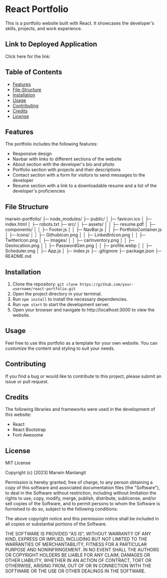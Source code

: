 # React Portfolio

This is a portfolio website built with React. It showcases the developer's skills, projects, and work experience.

## Link to Deployed Application
Click here for the link: 

## Table of Contents

- [Features](#features)
- [File-Structure](#file-structure)
- [Installation](#installation)
- [Usage](#usage)
- [Contributing](#contributing)
- [Credits](#credits)
- [License](#license)

## Features

The portfolio includes the following features:

- Responsive design
- Navbar with links to different sections of the website
- About section with the developer's bio and photo
- Portfolio section with projects and their descriptions
- Contact section with a form for visitors to send messages to the developer
- Resume section with a link to a downloadable resume and a list of the developer's proficiencies

## File Structure

marwin-portfolio/
├─ node_modules/
├─ public/
│  ├─ favicon.ico
│  ├─ index.html
│  ├─ robots.txt
├─ src/
│  ├─ assets/
│  │  ├─ resume.pdf
│  ├─ components/
│  │  ├─ Footer.js
│  │  ├─ NavBar.js
│  │  ├─ PortfolioContainer.js
│  ├─ Icons/
│  │  ├─ GithubIcon.png
│  │  ├─ LinkedInIcon.png
│  │  ├─ TwitterIcon.png
│  ├─ Images/
│  │  ├─ carInventory.png
│  │  ├─ Geolocation.png
│  │  ├─ PasswordGen.png
│  │  ├─ profile.webp
│  │  ├─ Scheduler.ong
│  ├─ App.js
│  ├─ index.js
├─ .gitignore
├─ package.json
├─ README.md

## Installation

1. Clone the repository: `git clone https://github.com/your-username/react-portfolio.git`
2. Open the project directory in your terminal.
3. Run `npm install` to install the necessary dependencies.
4. Run `npm start` to start the development server.
5. Open your browser and navigate to http://localhost:3000 to view the website.

## Usage

Feel free to use this portfolio as a template for your own website. You can customize the content and styling to suit your needs.

## Contributing
If you find a bug or would like to contribute to this project, please submit an issue or pull request.

## Credits

The following libraries and frameworks were used in the development of this website:

- React
- React Bootstrap
- Font Awesome

## License

MIT License

Copyright (c) [2023] Marwin Manlangit

Permission is hereby granted, free of charge, to any person obtaining a copy
of this software and associated documentation files (the "Software"), to deal
in the Software without restriction, including without limitation the rights
to use, copy, modify, merge, publish, distribute, sublicense, and/or sell
copies of the Software, and to permit persons to whom the Software is
furnished to do so, subject to the following conditions:

The above copyright notice and this permission notice shall be included
in all copies or substantial portions of the Software.

THE SOFTWARE IS PROVIDED "AS IS", WITHOUT WARRANTY OF ANY KIND, EXPRESS
OR IMPLIED, INCLUDING BUT NOT LIMITED TO THE WARRANTIES OF MERCHANTABILITY,
FITNESS FOR A PARTICULAR PURPOSE AND NONINFRINGEMENT. IN NO EVENT SHALL THE
AUTHORS OR COPYRIGHT HOLDERS BE LIABLE FOR ANY CLAIM, DAMAGES OR OTHER
LIABILITY, WHETHER IN AN ACTION OF CONTRACT, TORT OR OTHERWISE, ARISING FROM,
OUT OF OR IN CONNECTION WITH THE SOFTWARE OR THE USE OR OTHER DEALINGS IN THE
SOFTWARE.